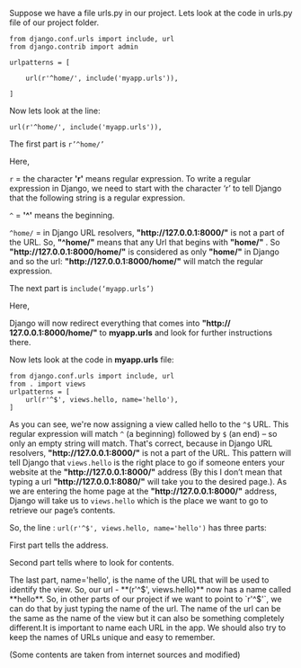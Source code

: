 Suppose we have a file urls.py in our project. Lets look at the code in urls.py file of our project folder.

```
from django.conf.urls import include, url
from django.contrib import admin

urlpatterns = [
    
	url(r'^home/', include('myapp.urls')),
	
]
```

Now lets look at the line: 

`url(r'^home/', include('myapp.urls')),`

The first part is `r’^home/’`

Here,

`r` = the character **'r'** means regular expression. To write a regular expression in Django, we need to start with the character ‘r’ to tell Django that the following string is a regular expression.

`^` =  **'^'** means the beginning.

`^home/` = in Django URL resolvers, **"ht&#8203;tp://&#8203;127.0.0.1:8000/"** is not a part of the URL. So, **"^home/"** means that any Url that begins with **"home/"** . So **"ht&#8203;tp://&#8203;127.0.0.1:8000/home/"** is considered as only **"home/"** in Django and so the url:  **"ht&#8203;tp://&#8203;127.0.0.1:8000/home/"** will match the regular expression. 

The next part is `include(‘myapp.urls’)`

Here,

Django will now redirect everything that comes into **"ht&#8203;tp://&#8203;127.0.0.1:8000/home/"** to **myapp.urls** and look for further instructions there. 


Now lets look at the code in **myapp.urls** file:

```
from django.conf.urls import include, url
from . import views
urlpatterns = [
    url(r'^$', views.hello, name='hello'),
]
```
As you can see, we're now assigning a view called hello to the `^$` URL. This regular expression will match `^` (a beginning) followed by `$` (an end) – so only an empty string will match. That's correct, because in Django URL resolvers, **"ht&#8203;tp://&#8203;127.0.0.1:8000/"** is not a part of the URL. This pattern will tell Django that `views.hello` is the right place to go if someone enters your website at the **"ht&#8203;tp://&#8203;127.0.0.1:8000/"** address (By this I don’t mean that typing a url **"ht&#8203;tp://&#8203;127.0.0.1:8080/"** will take you to the desired page.). As we are entering the home page at the **"ht&#8203;tp://&#8203;127.0.0.1:8000/"** address, Django will take us to `views.hello` which is the place we want to go to retrieve our page’s contents.
 
So, the line : `url(r'^$', views.hello, name='hello')` has three parts:

First part tells the address. 

Second part tells where to look for contents.

The last part, name='hello', is the name of the URL that will be used to identify the view. So, our url - **(r'^$', views.hello)** now has a name called **hello**. So, in other parts of our project if we want to point to `r'^$'`, we can do that by just typing the name of the url.  The name of the url can be the same as the name of the view but it can also be something completely different.It is important to name each URL in the app. We should also try to keep the names of URLs unique and easy to remember.

(Some contents are taken from internet sources and modified)
